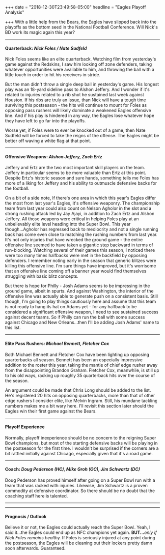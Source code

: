 +++
date = "2018-12-30T23:49:58-05:00"
headline = "Eagles Playoff Analysis"

+++
With a little help from the Bears, the Eagles have slipped back into the playoffs as the bottom seed in the National Football Conference. Will Nick's BD work its magic again this year?

***

#### Quarterback: _Nick Foles / Nate Sudfeld_

Nick Foles seems like an elite quarterback. Watching film from yesterday's game against the Redskins, I saw him looking off zone defenders, taking whatever opportunities were available to him, and throwing the ball with a little touch in order to hit his receivers in stride.

But the man didn't throw a single deep ball in yesterday's game. His longest play was an 18-yard sideline pass to Alshon Jeffery. And I wonder if it's related to injuries related to a rib shot he sustained last week against Houston. If his ribs are truly an issue, than Nick will have a tough time surviving this postseason -  the hits will continue to mount for Foles as opposing pass rushers will likely dominate a weakened Eagles offensive line. And if his play is hindered in any way, the Eagles lose whatever hope they have left to go far into the playoffs.

Worse yet, if Foles were to ever be knocked out of a game, then Nate Sudfeld will be forced to take the reigns of the offense. The Eagles might be better off waving a white flag at that point.

***

#### Offensive Weapons: _Alshon Jeffery, Zach Ertz_

Jeffery and Ertz are the two most important skill players on the team. Jeffery in particular seems to be more valuable than Ertz at this point. Despite Ertz's historic season and sure hands, something tells me Foles has more of a liking for Jeffery and his ability to outmuscle defensive backs for the football.

On a bit of a side note, If there's one area in which this year's Eagles differ the most from last year's Eagles, it's offensive weaponry. The championship team from last year could also count on Nelson Agholor in the slot and a strong rushing attack led by Jay Ajayi, in addition to Zach Ertz and Alshon Jeffery. All those weapons were critical in helping Foles play at an unbelievably elite level heading into the Super Bowl. This year though...Agholor has regressed back to mediocrity and not a single running back has come even close to matching the rushing numbers from last year. It's not only injuries that have wrecked the ground game - the entire offensive line seemed to have taken a gigantic step backward in terms of run-blocking. Watching several of their games this season, I noticed there were too many times halfbacks were met in the backfield by opposing defenders. I remember noting early in the season that generic blitzes were killing this offensive line. I'm sure things have improved, but it's worrisome that an offensive line coming off a banner year would find themselves struggling with basic blitz concepts.

But there is hope for Philly - Josh Adams seems to be impressing in the ground game, albeit in spurts. And against Washington, the interior of the offensive line was actually able to generate push on a consistent basis. Still though, I'm going to play things cautiously here and assume that this team is not ready to hang its hat on Adams yet - for any halfback to be considered a significant offensive weapon, I need to see sustained success against decent teams. So if Philly can run the ball with some success against Chicago and New Orleans...then I'll be adding Josh Adams' name to this list.

***

#### Elite Pass Rushers: _Michael Bennett, Fletcher Cox_

Both Michael Bennett and Fletcher Cox have been lighting up opposing quarterbacks all season. Bennett has been an especially impressive addition to the roster this year, taking the mantle of chief edge rusher away from the disappointing Brandon Graham. Fletcher Cox, meanwhile, is still up to his old ways, racking up roughly 35 quarterback hits over the course of the season.

An argument could be made that Chris Long should be added to the list. He's registered 20 hits on opposing quarterbacks, more than that of other edge rushers I consider elite, like Melvin Ingram. Still, his mundane tackling numbers makes me a bit wary here. I'll revisit this section later should the Eagles win their first game against the Bears.

***

#### Playoff Experience

Normally, playoff inexperience should be no concern to the reigning Super Bowl champions, but most of the starting defensive backs will be playing in the postseason for the first time. I wouldn't be surprised if the corners are a bit rattled initially against Chicago, especially given that it's a road game.

***

#### Coach: _Doug Pederson (HC), Mike Groh (OC), Jim Schwartz (DC)_

Doug Pederson has proved himself after going on a Super Bowl run with a team that was racked with injuries. Likewise, Jim Schwartz is a proven commodity at defensive coordinator. So there should be no doubt that the coaching staff here is talented.

***

***

#### Prognosis / Outlook

Believe it or not, the Eagles could actually reach the Super Bowl. Yeah, I said it...the Eagles could end up as NFC champions yet again. **BUT...**_only if  Nick Foles remains healthy._ If Foles is seriously injured at any point during the postseason, the Eagles will be cleaning out their lockers pretty damn soon afterwards. Guaranteed.